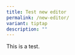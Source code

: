 ```yaml
---
title: Test new editor
permalink: /new-editor/
variant: tiptap
description: ""
---
```

<p>This is a test.</p><p></p>